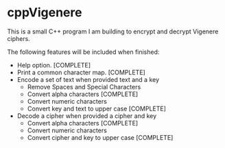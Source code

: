 # cppVigenere

This is a small C++ program I am building to encrypt and decrypt Vigenere ciphers.

The following features will be included when finished:

  * Help option. [COMPLETE]
  * Print a common character map. [COMPLETE]
  * Encode a set of text when provided text and a key
  	* Remove Spaces and Special Characters
  	* Convert alpha characters [COMPLETE]
  	* Convert numeric characters
  	* Convert key and text to upper case [COMPLETE]
  * Decode a cipher when provided a cipher and key
  	* Convert alpha characters [COMPLETE]
  	* Convert numeric characters
  	* Convert cipher and key to upper case [COMPLETE]

